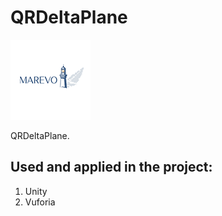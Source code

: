 # QRDeltaPlane
![QRDeltaPlane icon](https://github.com/MarevoVision/QRDeltaPlane/blob/master/QRDeltaPlane-icon-github.png?raw=true)

QRDeltaPlane.

## Used and applied in the project:

1. Unity
2. Vuforia
